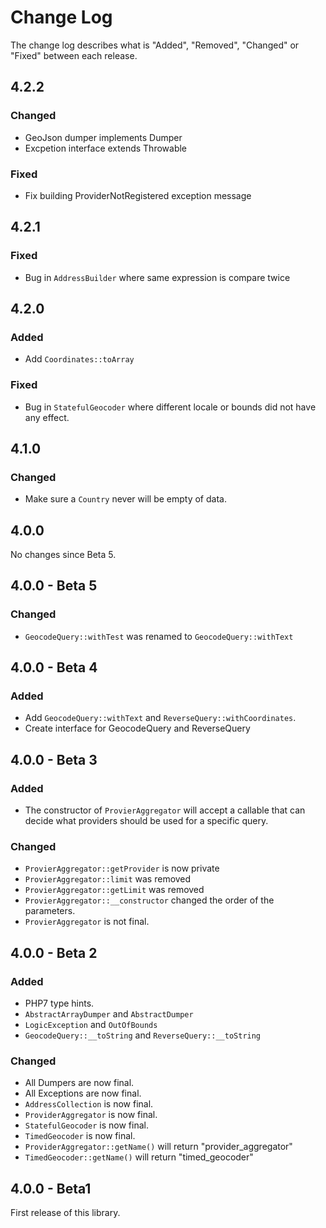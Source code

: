 # Change Log

The change log describes what is "Added", "Removed", "Changed" or "Fixed" between each release.

## 4.2.2

### Changed

- GeoJson dumper implements Dumper
- Excpetion interface extends Throwable

### Fixed

- Fix building ProviderNotRegistered exception message 

## 4.2.1

### Fixed

- Bug in `AddressBuilder` where same expression is compare twice

## 4.2.0

### Added

- Add `Coordinates::toArray`

### Fixed

- Bug in `StatefulGeocoder` where different locale or bounds did not have any effect. 

## 4.1.0

### Changed

- Make sure a `Country` never will be empty of data. 

## 4.0.0

No changes since Beta 5. 

## 4.0.0 - Beta 5

### Changed

- `GeocodeQuery::withTest` was renamed to `GeocodeQuery::withText`

## 4.0.0 - Beta 4

### Added

- Add `GeocodeQuery::withText` and `ReverseQuery::withCoordinates`.
- Create interface for GeocodeQuery and ReverseQuery

## 4.0.0 - Beta 3

### Added 

- The constructor of `ProvierAggregator` will accept a callable that can decide what providers should be used for a specific query. 

### Changed

- `ProvierAggregator::getProvider` is now private
- `ProvierAggregator::limit` was removed
- `ProvierAggregator::getLimit` was removed
- `ProvierAggregator::__constructor` changed the order of the parameters. 
- `ProvierAggregator` is not final. 


## 4.0.0 - Beta 2

### Added

- PHP7 type hints. 
- `AbstractArrayDumper` and `AbstractDumper`
- `LogicException` and `OutOfBounds`
- `GeocodeQuery::__toString` and `ReverseQuery::__toString`

### Changed

- All Dumpers are now final. 
- All Exceptions are now final. 
- `AddressCollection` is now final. 
- `ProviderAggregator` is now final. 
- `StatefulGeocoder` is now final. 
- `TimedGeocoder` is now final. 
- `ProviderAggregator::getName()` will return "provider_aggregator"
- `TimedGeocoder::getName()` will return "timed_geocoder"


## 4.0.0 - Beta1

First release of this library. 
